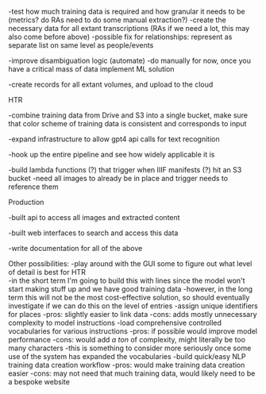 -test how much training data is required and how granular it needs to be (metrics? do RAs need to do some manual extraction?)
    -create the necessary data for all extant transcriptions (RAs if we need a lot, this may also come before above)
    -possible fix for relationships: represent as separate list on same level as people/events

-improve disambiguation logic (automate)
    -do manually for now, once you have a critical mass of data implement ML solution

-create records for all extant volumes, and upload to the cloud

HTR

-combine training data from Drive and S3 into a single bucket, make sure that color
 scheme of training data is consistent and corresponds to input

-expand infrastructure to allow gpt4 api calls for text recognition    

-hook up the entire pipeline and see how widely applicable it is

-build lambda functions (?) that trigger when IIIF manifests (?) hit an S3 bucket
    -need all images to already be in place and trigger needs to reference them

Production

-built api to access all images and extracted content

-built web interfaces to search and access this data

-write documentation for all of the above

Other possibilities:
-play around with the GUI some to figure out what level of detail is best for HTR    
    -in the short term I'm going to build this with lines since the model won't start
     making stuff up and we have good training data
    -however, in the long term this will not be the most cost-effective solution,
     so should eventually investigate if we can do this on the level of entries
-assign unique identifiers for places
    -pros: slightly easier to link data
    -cons: adds mostly unnecessary complexity to model instructions
-load comprehensive controlled vocabularies for various instructions
    -pros: if possible would improve model performance
    -cons: would add *a ton* of complexity, might literally be too many characters
    -this is something to consider more seriously once some use of the system has expanded the vocabularies
-build quick/easy NLP training data creation workflow
    -pros: would make training data creation easier
    -cons: may not need that much training data, would likely need to be a bespoke website